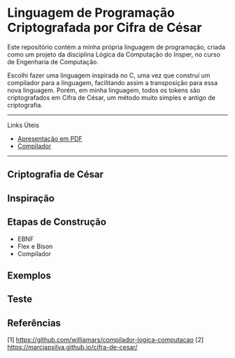 # Linguagem de Programação Criptografada por Cifra de César

Este repositório contém a minha própria linguagem de programação, criada como um projeto da disciplina Lógica da Computação do Insper, no curso de Engenharia de Computação.

Escolhi fazer uma linguagem inspirada no C, uma vez que construí um compilador para a linguagem, facilitando assim a transposição para essa nova linguagem. Porém, em minha linguagem, todos os tokens são criptografados em Cifra de César, um método muito simples e antigo de criptografia.

---

Links Úteis

- [Apresentação em PDF](https://github.com/williamars/my-programming-language/blob/main/presentation/presentation.pdf)
- [Compilador](https://github.com/williamars/my-programming-language/blob/main/compiler-discipline/main-compiler.py)


---

## Criptografia de César

## Inspiração

## Etapas de Construção
- EBNF
- Flex e Bison
- Compilador

## Exemplos

## Teste

## Referências
[1] https://github.com/williamars/compilador-logica-computacao
[2] https://marciapsilva.github.io/cifra-de-cesar/